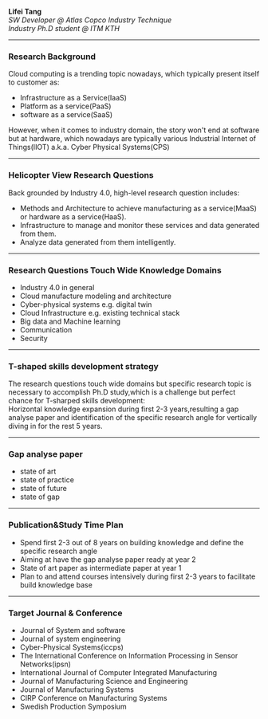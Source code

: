 **Lifei Tang**  
*SW Developer @ Atlas Copco Industry Technique*  
*Industry Ph.D student @ ITM KTH*

---

### Research Background

Cloud computing is a trending topic nowadays, which typically present itself to customer as:
 * Infrastructure as a Service(IaaS)
 * Platform as a service(PaaS)
 * software as a service(SaaS) 

However, when it comes to industry domain, the story won't end at software but at hardware, which nowadays are typically various Industrial Internet of Things(IIOT) a.k.a. Cyber Physical Systems(CPS) 

---

### Helicopter View Research Questions
Back grounded by Industry 4.0, high-level research question includes: 
 * Methods and Architecture to achieve manufacturing as a service(MaaS) or hardware as a service(HaaS).
 * Infrastructure to manage and monitor these services and data generated from them. 
 * Analyze data generated from them intelligently.

---

### Research Questions Touch Wide Knowledge Domains
* Industry 4.0 in general
* Cloud manufacture modeling and architecture
* Cyber-physical systems e.g. digital twin
* Cloud Infrastructure e.g. existing technical stack
* Big data and Machine learning 
* Communication 
* Security

---

### T-shaped skills development strategy
The research questions touch wide domains but specific research topic is necessary to accomplish Ph.D study,which is a challenge but perfect chance for T-sharped skills development:  
Horizontal knowledge expansion during first 2-3 years,resulting a gap analyse paper and identification of the specific research angle for vertically diving in for the rest 5 years.

---

### Gap analyse paper 
 * state of art
 * state of practice
 * state of future
 * state of gap

---

### Publication&Study Time Plan
 * Spend first 2-3 out of 8 years on building knowledge and define the specific research angle
 * Aiming at have the gap analyse paper ready at year 2
 * State of art paper as intermediate paper at year 1
 * Plan to and attend courses intensively during first 2-3 years to facilitate build knowledge base 

---

### Target Journal & Conference
 * Journal of System and software
 * Journal of system engineering
 * Cyber-Physical Systems(iccps)
 * The International Conference on Information Processing in Sensor Networks(ipsn)
 * International Journal of Computer Integrated Manufacturing
 * Journal of Manufacturing Science and Engineering
 * Journal of Manufacturing Systems
 * CIRP Conference on Manufacturing Systems
 * Swedish Production Symposium  
